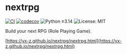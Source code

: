 # nextrpg

[![CI](https://github.com/yx-z/nextrpg/actions/workflows/test.yml/badge.svg?branch=main)](https://github.com/yx-z/nextrpg/actions/workflows/test.yml)
[![codecov](https://codecov.io/gh/yx-z/nextrpg/branch/main/graph/badge.svg)](https://codecov.io/gh/yx-z/nextrpg)
![Python ≥3.14](https://img.shields.io/badge/python-%E2%89%A53.14-blue.svg)
![License: MIT](https://img.shields.io/badge/License-MIT-green.svg)

Build your next RPG (Role Playing Game).

[https://yx-z.github.io/nextrpg/nextrpg.html](https://yx-z.github.io/nextrpg/nextrpg.html)
